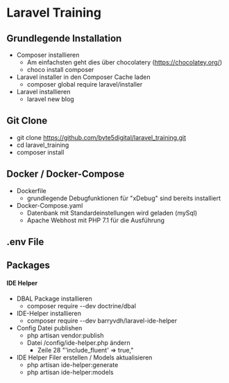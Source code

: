 # Laravel Training

## Grundlegende Installation

- Composer installieren
    - Am einfachsten geht dies über chocolatery (https://chocolatey.org/)
    - choco install composer
- Laravel installer in den Composer Cache laden
    - composer global require laravel/installer
- Laravel installieren
    - laravel new blog
    
## Git Clone 

- git clone https://github.com/byte5digital/laravel_training.git
- cd laravel_training
- composer install

## Docker / Docker-Compose

- Dockerfile
    - grundlegende Debugfunktionen für "xDebug" sind bereits installiert
- Docker-Compose.yaml
    - Datenbank mit Standardeinstellungen wird geladen (mySql)
    - Apache Webhost mit PHP 7.1 für die Ausführung

## .env File

## Packages

#### IDE Helper

- DBAL Package installieren
    - composer require --dev doctrine/dbal
- IDE-Helper installieren
    - composer require --dev barryvdh/laravel-ide-helper
- Config Datei publishen
    - php artisan vendor:publish
    - Datei /config/ide-helper.php ändern
        - Zeile 28 "'include_fluent' => true,"
- IDE Helper Filer erstellen / Models aktualisieren
    - php artisan ide-helper:generate
    - php artisan ide-helper:models